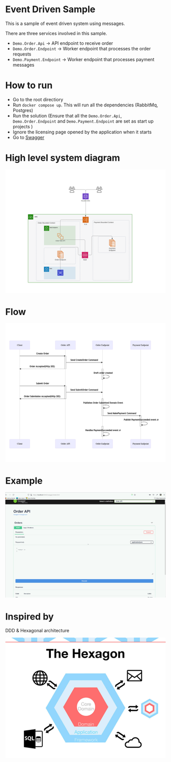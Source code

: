 # Event Driven Sample
 
 This is a sample of event driven system using messages.

 There are three services involved in this sample.

 * `Demo.Order.Api` -> API endpoint to receive order
 * `Demo.Order.Endpoint` -> Worker endpoint that processes the order requests
 * `Demo.Payment.Endpoint` -> Worker endpoint that processes payment messages


 # How to run
  * Go to the root directiory
  * Run `docker compose up`. This will run all the dependencies (RabbitMq, Postgres)
  * Run the solution (Ensure that all the `Demo.Order.Api`, `Demo.Order.Endpoint` and `Demo.Payment.Endpoint` are set as start up projects )
  * Ignore the licensing page opened by the application when it starts
  * Go to [Swagger](https://localhost:44342/)

# High level system diagram
![Alt System diagram](./event-driven-sample.svg)

# Flow
![Flow](./flow.png)

# Example
![Sample](./eventdriven.gif)
 
 # Inspired by
  DDD & Hexagonal architecture
  
 ![Sample](./hexagon.jpg)